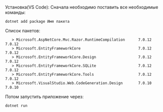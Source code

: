 Установка(VS Code):
Сначала необходимо поставить все необходимые команды:
```
dotnet add package Имя пакета
```
Список пакетов:
```
   > Microsoft.AspNetCore.Mvc.Razor.RuntimeCompilation      7.0.12      7.0.12
   > Microsoft.EntityFrameworkCore                          7.0.12      7.0.12
   > Microsoft.EntityFrameworkCore.Design                   7.0.12      7.0.12
   > Microsoft.EntityFrameworkCore.SQLite                   7.0.12      7.0.12
   > Microsoft.EntityFrameworkCore.Tools                    7.0.12      7.0.12
   > Microsoft.VisualStudio.Web.CodeGeneration.Design       7.0.10      7.0.10
```
Потом запустить приложение через:
```
dotnet run
```